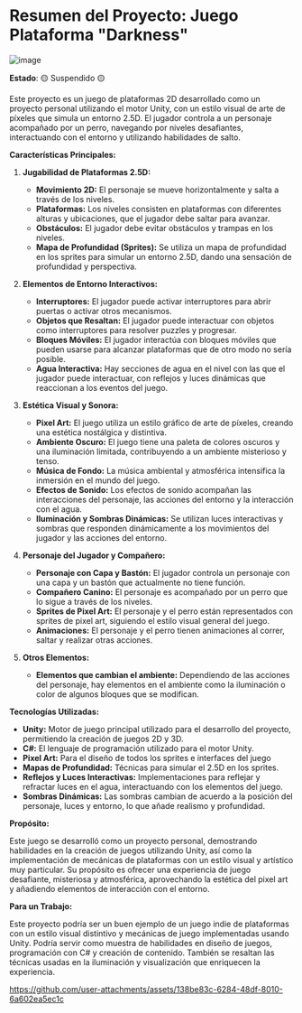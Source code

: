 # Resumen del Proyecto: Juego Plataforma "Darkness"

![image](https://github.com/user-attachments/assets/9bd0533e-f3f6-4bec-aecb-735b24dc168a)

**Estado**: 🟡 Suspendido 🟡

Este proyecto es un juego de plataformas 2D desarrollado como un proyecto personal utilizando el motor Unity, con un estilo visual de arte de píxeles que simula un entorno 2.5D. El jugador controla a un personaje acompañado por un perro, navegando por niveles desafiantes, interactuando con el entorno y utilizando habilidades de salto.

**Características Principales:**

1.  **Jugabilidad de Plataformas 2.5D:**
    *   **Movimiento 2D:** El personaje se mueve horizontalmente y salta a través de los niveles.
    *   **Plataformas:** Los niveles consisten en plataformas con diferentes alturas y ubicaciones, que el jugador debe saltar para avanzar.
    *   **Obstáculos:** El jugador debe evitar obstáculos y trampas en los niveles.
    *   **Mapa de Profundidad (Sprites):** Se utiliza un mapa de profundidad en los sprites para simular un entorno 2.5D, dando una sensación de profundidad y perspectiva.

2.  **Elementos de Entorno Interactivos:**
    *   **Interruptores:** El jugador puede activar interruptores para abrir puertas o activar otros mecanismos.
    *   **Objetos que Resaltan:** El jugador puede interactuar con objetos como interruptores para resolver puzzles y progresar.
    *   **Bloques Móviles:** El jugador interactúa con bloques móviles que pueden usarse para alcanzar plataformas que de otro modo no sería posible.
    *  **Agua Interactiva:**  Hay secciones de agua en el nivel con las que el jugador puede interactuar, con reflejos y luces dinámicas que reaccionan a los eventos del juego.

3.  **Estética Visual y Sonora:**
    *   **Pixel Art:** El juego utiliza un estilo gráfico de arte de píxeles, creando una estética nostálgica y distintiva.
    *   **Ambiente Oscuro:** El juego tiene una paleta de colores oscuros y una iluminación limitada, contribuyendo a un ambiente misterioso y tenso.
    *   **Música de Fondo:** La música ambiental y atmosférica intensifica la inmersión en el mundo del juego.
    *   **Efectos de Sonido:** Los efectos de sonido acompañan las interacciones del personaje, las acciones del entorno y la interacción con el agua.
    *   **Iluminación y Sombras Dinámicas:** Se utilizan luces interactivas y sombras que responden dinámicamente a los movimientos del jugador y las acciones del entorno.

4.  **Personaje del Jugador y Compañero:**
    *   **Personaje con Capa y Bastón:** El jugador controla un personaje con una capa y un bastón que actualmente no tiene función.
    *   **Compañero Canino:** El personaje es acompañado por un perro que lo sigue a través de los niveles.
    *   **Sprites de Pixel Art:** El personaje y el perro están representados con sprites de pixel art, siguiendo el estilo visual general del juego.
    *   **Animaciones:** El personaje y el perro tienen animaciones al correr, saltar y realizar otras acciones.

5.  **Otros Elementos:**
    *   **Elementos que cambian el ambiente:** Dependiendo de las acciones del personaje, hay elementos en el ambiente como la iluminación o color de algunos bloques que se modifican.

**Tecnologías Utilizadas:**

*   **Unity:** Motor de juego principal utilizado para el desarrollo del proyecto, permitiendo la creación de juegos 2D y 3D.
*  **C#:** El lenguaje de programación utilizado para el motor Unity.
*   **Pixel Art:** Para el diseño de todos los sprites e interfaces del juego
*   **Mapas de Profundidad:** Técnicas para simular el 2.5D en los sprites.
*   **Reflejos y Luces Interactivas:**  Implementaciones para reflejar y refractar luces en el agua, interactuando con los elementos del juego.
*   **Sombras Dinámicas:**  Las sombras cambian de acuerdo a la posición del personaje, luces y entorno, lo que añade realismo y profundidad.

**Propósito:**

Este juego se desarrolló como un proyecto personal, demostrando habilidades en la creación de juegos utilizando Unity, así como la implementación de mecánicas de plataformas con un estilo visual y artístico muy particular. Su propósito es ofrecer una experiencia de juego desafiante, misteriosa y atmosférica, aprovechando la estética del pixel art y añadiendo elementos de interacción con el entorno.

**Para un Trabajo:**

Este proyecto podría ser un buen ejemplo de un juego indie de plataformas con un estilo visual distintivo y mecánicas de juego implementadas usando Unity. Podría servir como muestra de habilidades en diseño de juegos, programación con C# y creación de contenido. También se resaltan las técnicas usadas en la iluminación y visualización que enriquecen la experiencia.


https://github.com/user-attachments/assets/138be83c-6284-48df-8010-6a602ea5ec1c


